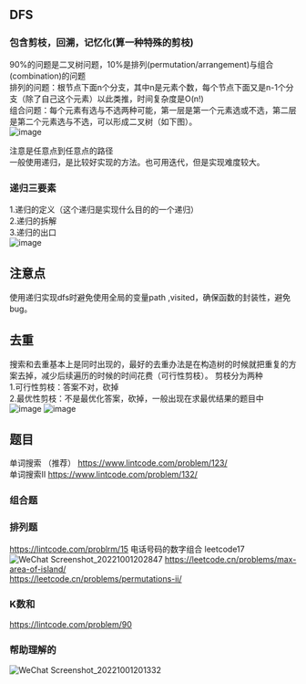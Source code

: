 ## DFS 
### 包含剪枝，回溯，记忆化(算一种特殊的剪枝)
90%的问题是二叉树问题，10%是排列(permutation/arrangement)与组合(combination)的问题  
排列的问题：根节点下面n个分支，其中n是元素个数，每个节点下面又是n-1个分支（除了自己这个元素）以此类推，时间复杂度是O(n!)  
组合问题：每个元素有选与不选两种可能，第一层是第一个元素选或不选，第二层是第二个元素选与不选，可以形成二叉树（如下图）。  
![image](https://user-images.githubusercontent.com/83968454/193422399-b0966243-5488-4eca-a4a7-e7c3afa31927.png)

注意是任意点到任意点的路径  
一般使用递归，是比较好实现的方法。也可用迭代，但是实现难度较大。  
### 递归三要素
1.递归的定义（这个递归是实现什么目的的一个递归）  
2.递归的拆解  
3.递归的出口  
![image](https://user-images.githubusercontent.com/83968454/193412735-c126c6cb-cdc8-40a0-9984-f1aaeb50962a.png)

## 注意点
使用递归实现dfs时避免使用全局的变量path ,visited，确保函数的封装性，避免bug。

## 去重
搜索和去重基本上是同时出现的，最好的去重办法是在构造树的时候就把重复的方案去掉，减少后续遍历的时候的时间花费（可行性剪枝）。
剪枝分为两种  
1.可行性剪枝：答案不对，砍掉  
2.最优性剪枝：不是最优化答案，砍掉，一般出现在求最优结果的题目中  
![image](https://user-images.githubusercontent.com/83968454/193417979-d801d707-363d-4094-b091-49de59aa5716.png)
![image](https://user-images.githubusercontent.com/83968454/193418084-a2a86abc-546c-4a34-ab04-46f7c88ce12a.png)

## 题目
单词搜索  （推荐）
https://www.lintcode.com/problem/123/  
单词搜索II
https://www.lintcode.com/problem/132/  


### 组合题
### 排列题
https://lintcode.com/problrm/15
电话号码的数字组合 leetcode17  
![WeChat Screenshot_20221001202847](https://user-images.githubusercontent.com/83968454/193423219-9342d5c4-466c-43ca-b009-d615d9f77e42.png)
https://leetcode.cn/problems/max-area-of-island/  
https://leetcode.cn/problems/permutations-ii/  
### K数和
https://lintcode.com/problem/90  

### 帮助理解的
![WeChat Screenshot_20221001201332](https://user-images.githubusercontent.com/83968454/193422692-faa53387-bea7-4bfd-9980-43efa335f816.png)
